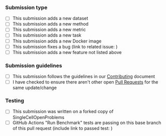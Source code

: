 <!-- You can erase any parts of this template not applicable to your Pull Request. -->

### Submission type

* [ ] This submission adds a new dataset
* [ ] This submission adds a new method
* [ ] This submission adds a new metric
* [ ] This submission adds a new task
* [ ] This submission adds a new Docker image
* [ ] This submission fixes a bug (link to related issue: )
* [ ] This submission adds a new feature not listed above

### Submission guidelines

* [ ] This submission follows the guidelines in our [Contributing](../blob/master/CONTRIBUTING.md) document
* [ ] I have checked to ensure there aren't other open [Pull Requests](../pulls) for the same update/change

### Testing

* [ ] This submission was written on a forked copy of SingleCellOpenProblems
* [ ] GitHub Actions "Run Benchmark" tests are passing on this base branch of this pull request (include link to passed test: )
